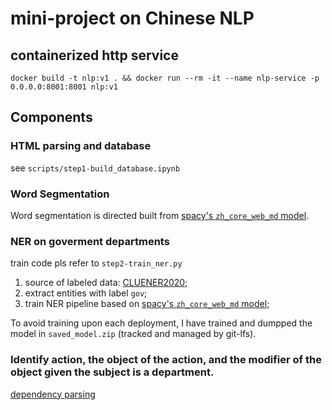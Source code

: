 # mini-project on Chinese NLP

## containerized http service

`docker build -t nlp:v1 . && docker run --rm -it --name nlp-service -p 0.0.0.0:8001:8001 nlp:v1`


## Components

### HTML parsing and database
see `scripts/step1-build_database.ipynb`


### Word Segmentation
Word segmentation is directed built from [spacy's `zh_core_web_md` model](https://spacy.io/models/zh#zh_core_web_md).


### NER on goverment departments
train code pls refer to `step2-train_ner.py`

1. source of labeled data: [CLUENER2020](https://github.com/CLUEbenchmark/CLUENER2020);
2. extract entities with label `gov`;
3. train NER pipeline based on [spacy's `zh_core_web_md` model](https://spacy.io/models/zh#zh_core_web_md);

To avoid training upon each deployment, I have trained and dumpped the model in `saved_model.zip` (tracked and managed by git-lfs).


### Identify action, the object of the action, and the modifier of the object given the subject is a department.

[dependency parsing](https://web.stanford.edu/~jurafsky/slp3/14.pdf)

